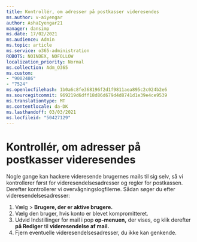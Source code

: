 ```yaml
---
title: Kontrollér, om adresser på postkasser videresendes
ms.author: v-aiyengar
author: AshaIyengar21
manager: dansimp
ms.date: 17/02/2021
ms.audience: Admin
ms.topic: article
ms.service: o365-administration
ROBOTS: NOINDEX, NOFOLLOW
localization_priority: Normal
ms.collection: Adm_O365
ms.custom:
- "9002486"
- "7524"
ms.openlocfilehash: 1b0a6c8fe368196f2d1f9811aea895c2c024b2e6
ms.sourcegitcommit: 969219d6dff18d86d679d4d8741d1e39e4ce9539
ms.translationtype: MT
ms.contentlocale: da-DK
ms.lasthandoff: 03/03/2021
ms.locfileid: "50427129"
---
```

# <a name="check-for-forwarding-addresses-on-mailboxes"></a>Kontrollér, om adresser på postkasser videresendes

Nogle gange kan hackere videresende brugernes mails til sig selv, så vi kontrollerer først for videresendelsesadresser og regler for postkassen. Derefter kontrollerer vi overvågningslogfilerne. Sådan søger du efter videresendelsesadresser:

1. Vælg   >  **Brugere, der er aktive brugere.**
1. Vælg den bruger, hvis konto er blevet kompromitteret.
1. Udvid Indstillinger for mail i pop **op-menuen,** der vises, og klik derefter **på Rediger** til **videresendelse af mail.**
1. Fjern eventuelle videresendelsesadresser, du ikke kan genkende.